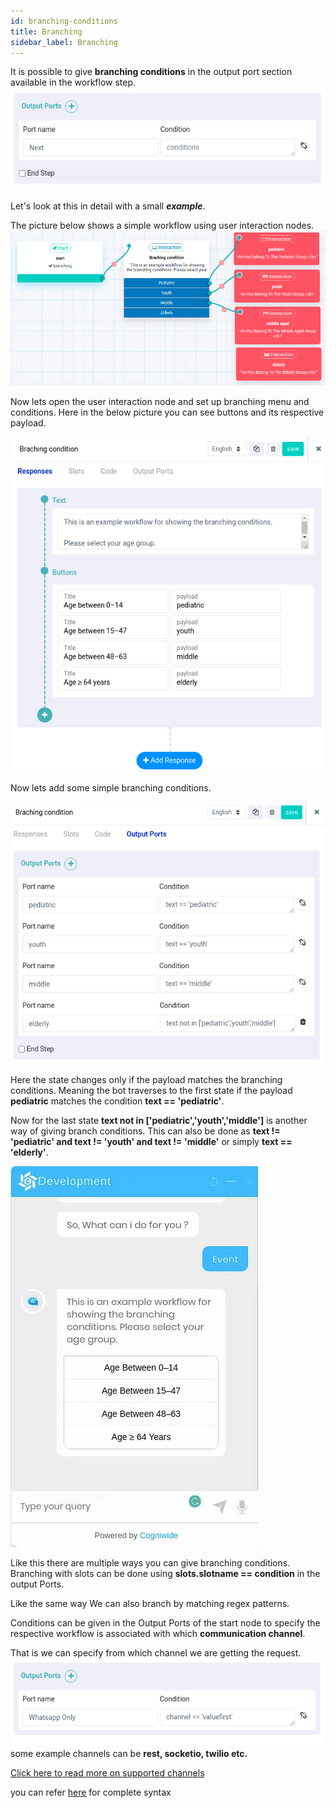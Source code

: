 ```yaml
---
id: branching-conditions
title: Branching
sidebar_label: Branching
---
```


It is possible to give **branching conditions** in the output port section available in the workflow step.
![](assets\outport.png)

Let's look at this in detail with a small ***example***.

The picture below shows a simple workflow using user interaction nodes.
![](assets\branching_workflow.png)

Now lets open the user interaction node and set up branching menu and conditions.
Here in the below picture you can see buttons and its respective payload.

![](assets\branching_menu.png)

Now lets add some simple branching conditions.

![](assets\branching_condition.png)

Here the state changes only if the payload matches the branching conditions.
Meaning the bot traverses to the first state if the payload **pediatric** matches the condition **text == 'pediatric'**.

Now for the last state **text not in ['pediatric','youth','middle']** is another way of giving branch conditions. This can also be done as **text != 'pediatric' and text != 'youth' and text != 'middle'** or simply **text == 'elderly'**.


![](assets\branching_response.gif)

Like this there are multiple ways you can give branching conditions.
Branching with slots can be done using **slots.slotname == condition** in the output Ports.

Like the same way We can also branch by matching regex patterns. 

Conditions can be given in the Output Ports of the start node to specify the respective workflow is associated with which **communication channel**.

That is we can specify from which channel we are getting the request.
![](assets\branching_channel.png)
some example channels can be **rest, socketio, twilio etc.** 

[Click here to read more on supported channels](settings-channels)

you can refer [here](branching-rule-syntax) for complete syntax
